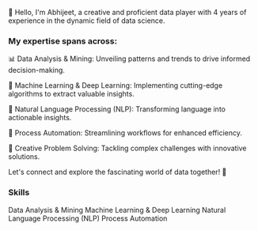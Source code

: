👋 Hello, I'm Abhijeet, a creative and proficient data player with 4 years of experience in the dynamic field of data science. 

### My expertise spans across:
📊 Data Analysis & Mining: Unveiling patterns and trends to drive informed decision-making.

🤖 Machine Learning & Deep Learning: Implementing cutting-edge algorithms to extract valuable insights.

🤖 Natural Language Processing (NLP): Transforming language into actionable insights.

🚀 Process Automation: Streamlining workflows for enhanced efficiency.

🧠 Creative Problem Solving: Tackling complex challenges with innovative solutions.

Let's connect and explore the fascinating world of data together! 🚀

### Skills
Data Analysis & Mining
Machine Learning & Deep Learning
Natural Language Processing (NLP)
Process Automation
